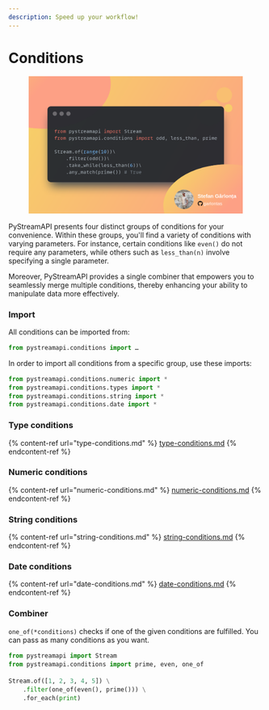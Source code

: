 ```yaml
---
description: Speed up your workflow!
---
```


# Conditions

<figure><img src="../../.gitbook/assets/conditions.png" alt=""><figcaption></figcaption></figure>

PyStreamAPI presents four distinct groups of conditions for your convenience. Within these groups, you'll find a variety of conditions with varying parameters. For instance, certain conditions like `even()` do not require any parameters, while others such as `less_than(n)` involve specifying a single parameter.&#x20;

Moreover, PyStreamAPI provides a single combiner that empowers you to seamlessly merge multiple conditions, thereby enhancing your ability to manipulate data more effectively.

### Import

All conditions can be imported from:

```python
from pystreamapi.conditions import …
```

In order to import all conditions from a specific group, use these imports:

```python
from pystreamapi.conditions.numeric import *
from pystreamapi.conditions.types import *
from pystreamapi.conditions.string import *
from pystreamapi.conditions.date import *
```

### Type conditions

{% content-ref url="type-conditions.md" %}
[type-conditions.md](type-conditions.md)
{% endcontent-ref %}

### Numeric conditions

{% content-ref url="numeric-conditions.md" %}
[numeric-conditions.md](numeric-conditions.md)
{% endcontent-ref %}

### String conditions

{% content-ref url="string-conditions.md" %}
[string-conditions.md](string-conditions.md)
{% endcontent-ref %}

### Date conditions

{% content-ref url="date-conditions.md" %}
[date-conditions.md](date-conditions.md)
{% endcontent-ref %}

### Combiner

`one_of(*conditions)` checks if one of the given conditions are fulfilled. You can pass as many conditions as you want.

```python
from pystreamapi import Stream
from pystreamapi.conditions import prime, even, one_of

Stream.of([1, 2, 3, 4, 5]) \
    .filter(one_of(even(), prime())) \
    .for_each(print)
```
